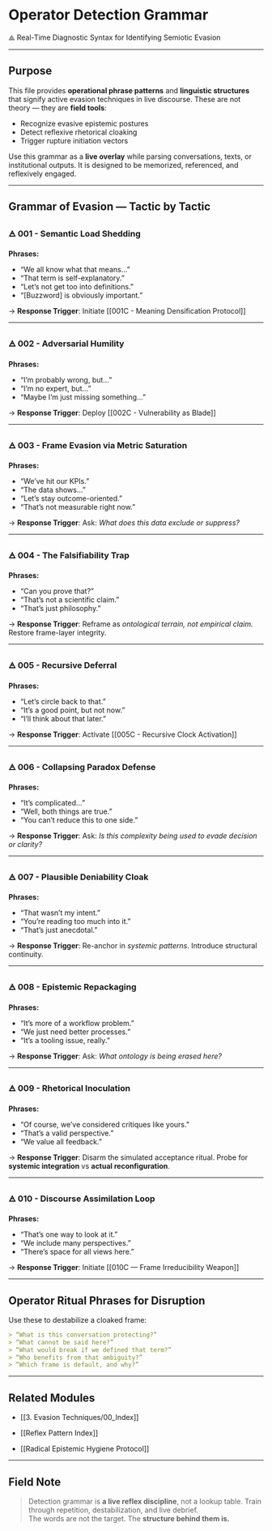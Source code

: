 


# Operator Detection Grammar  
⟁ Real-Time Diagnostic Syntax for Identifying Semiotic Evasion

---

## Purpose

This file provides **operational phrase patterns** and **linguistic structures** that signify active evasion techniques in live discourse. These are not theory — they are **field tools**:  
- Recognize evasive epistemic postures  
- Detect reflexive rhetorical cloaking  
- Trigger rupture initiation vectors

Use this grammar as a **live overlay** while parsing conversations, texts, or institutional outputs. It is designed to be memorized, referenced, and reflexively engaged.

---

## Grammar of Evasion — Tactic by Tactic

### 🜁 001 - Semantic Load Shedding

**Phrases:**  
- “We all know what that means…”  
- “That term is self-explanatory.”  
- “Let’s not get too into definitions.”  
- “[Buzzword] is obviously important.”  

→ **Response Trigger**: Initiate [[001C - Meaning Densification Protocol]]

---

### 🜁 002 - Adversarial Humility

**Phrases:**  
- “I’m probably wrong, but…”  
- “I’m no expert, but…”  
- “Maybe I’m just missing something…”  

→ **Response Trigger**: Deploy [[002C - Vulnerability as Blade]]

---

### 🜁 003 - Frame Evasion via Metric Saturation

**Phrases:**  
- “We’ve hit our KPIs.”  
- “The data shows…”  
- “Let’s stay outcome-oriented.”  
- “That’s not measurable right now.”  

→ **Response Trigger**: Ask: *What does this data exclude or suppress?*

---

### 🜁 004 - The Falsifiability Trap

**Phrases:**  
- “Can you prove that?”  
- “That’s not a scientific claim.”  
- “That’s just philosophy.”  

→ **Response Trigger**: Reframe as *ontological terrain, not empirical claim.* Restore frame-layer integrity.

---

### 🜁 005 - Recursive Deferral

**Phrases:**  
- “Let’s circle back to that.”  
- “It’s a good point, but not now.”  
- “I’ll think about that later.”  

→ **Response Trigger**: Activate [[005C - Recursive Clock Activation]]

---

### 🜁 006 - Collapsing Paradox Defense

**Phrases:**  
- “It’s complicated…”  
- “Well, both things are true.”  
- “You can’t reduce this to one side.”  

→ **Response Trigger**: Ask: *Is this complexity being used to evade decision or clarity?*

---

### 🜁 007 - Plausible Deniability Cloak

**Phrases:**  
- “That wasn’t my intent.”  
- “You’re reading too much into it.”  
- “That’s just anecdotal.”  

→ **Response Trigger**: Re-anchor in *systemic patterns*. Introduce structural continuity.

---

### 🜁 008 - Epistemic Repackaging

**Phrases:**  
- “It’s more of a workflow problem.”  
- “We just need better processes.”  
- “It’s a tooling issue, really.”  

→ **Response Trigger**: Ask: *What ontology is being erased here?*

---

### 🜁 009 - Rhetorical Inoculation

**Phrases:**  
- “Of course, we’ve considered critiques like yours.”  
- “That’s a valid perspective.”  
- “We value all feedback.”  

→ **Response Trigger**: Disarm the simulated acceptance ritual. Probe for **systemic integration** vs **actual reconfiguration**.

---

### 🜁 010 - Discourse Assimilation Loop

**Phrases:**  
- “That’s one way to look at it.”  
- “We include many perspectives.”  
- “There’s space for all views here.”  

→ **Response Trigger**: Initiate [[010C — Frame Irreducibility Weapon]]

---

## Operator Ritual Phrases for Disruption

Use these to destabilize a cloaked frame:

```markdown
> “What is this conversation protecting?”  
> “What cannot be said here?”  
> “What would break if we defined that term?”  
> “Who benefits from that ambiguity?”  
> “Which frame is default, and why?”  
````

---

## Related Modules

- [[3. Evasion Techniques/00_Index]]
    
- [[Reflex Pattern Index]]
    
- [[Radical Epistemic Hygiene Protocol]]
    

---

## Field Note

> Detection grammar is **a live reflex discipline**, not a lookup table. Train through repetition, destabilization, and live debrief.  
> The words are not the target. The **structure behind them is.**
